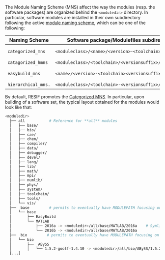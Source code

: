 
The Module Naming Scheme (MNS) affect the way the modules (resp. the software packages) are organized behind the `<moduledir>` directory.
In particular, software modules are installed in their own subdirectory following the active [module naming scheme](http://easybuild.readthedocs.io/en/latest/api/easybuild.tools.module_naming_scheme.html), which can be one of the following:

| Naming Scheme       | Software package/Modulefiles subdirectory layout             | Example                          |
|---------------------|--------------------------------------------------------------|----------------------------------|
| `categorized_mns`   | `<moduleclass>/<name>/<version>-<toolchain><versionsuffix>`  | biology/ABySS/1.3.4-goolf-1.4.10 |
| `catagorized_hmns`  | `<moduleclass>/<toolchain>/<versionsuffix>/<name>/<version>` | MPI/GCC/4.8.3/OpenMPI/1.6.5      |
| `easybuild_mns`     | `<name>/<version>-<toolchain><versionsuffix>`                | OpenFOAM-2.1.1-goolf-1.4.10      |
| `hierarchical_mns.` | `<moduleclass>/<toolchain>-<versionsuffix>/<name>/<version>` | Bio/ictce-5.3.0/ABySS/1.3.4      |

By default, RESIF promotes the [Categorized MNS](http://easybuild.readthedocs.io/en/latest/api/easybuild.tools.module_naming_scheme.categorized_mns.html).
In particular, upon building of a software set, the typical layout obtained for the modules would look like that:

~~~bash
<moduledir>
  ├── all           # Reference for **all** modules
  │   ├── base/
  │   ├── bio/
  │   ├── cae/
  │   ├── chem/
  │   ├── compiler/
  │   ├── data/
  │   ├── debugger/
  │   ├── devel/
  │   ├── lang/
  │   ├── lib/
  │   ├── math/
  │   ├── mpi/
  │   ├── numlib/
  │   ├── phys/
  │   ├── system/
  │   ├── toolchain/
  │   ├── tools/
  │   └── vis/
  ├──  base         # permits to eventually have MODULEPATH focusing on the 'base' category
  │   └── base
  │       ├── EasyBuild
  │       └── MATLAB
  │           ├── 2016a -> <moduledir>/all/base/MATLAB/2016a    # Symlink to modulefile on 'all'
  │           └── 2016b -> <moduledir>/all/base/MATLAB/2016a
  ├──  bio         # permits to eventually have MODULEPATH focusing on the 'bio' category
  │   └── bio
  │       ├──  ABySS
  │       │   └── 1.5.2-goolf-1.4.10 -> <moduledir>/all/bio/ABySS/1.5.2-goolf-1.4.10
  [...]
~~~

